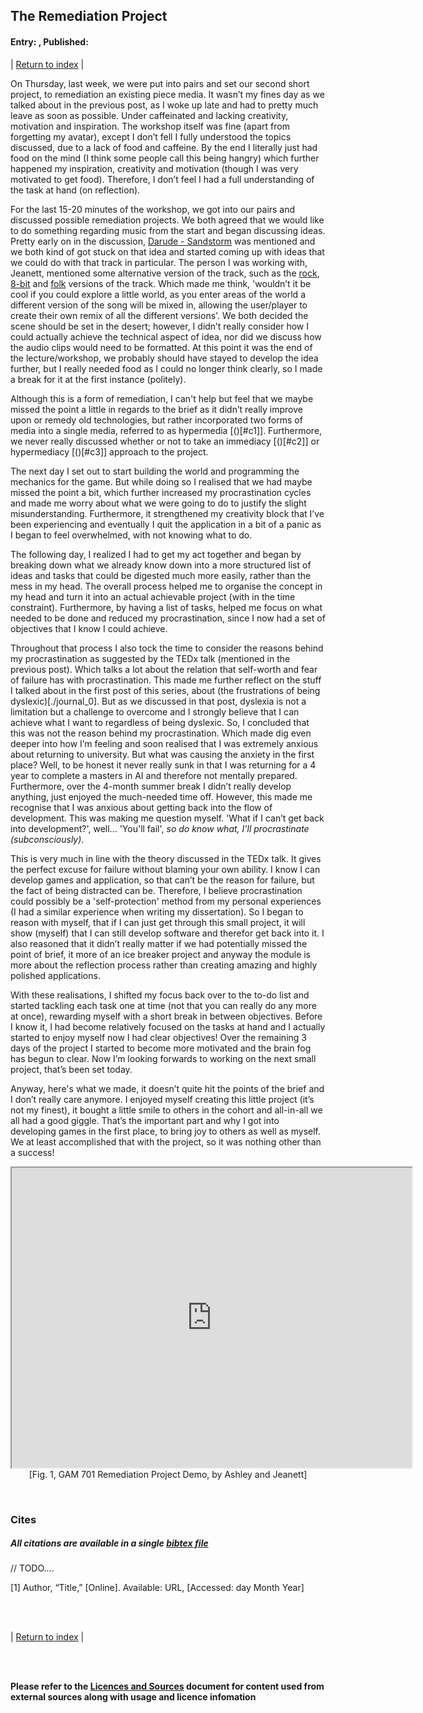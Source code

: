 ## The Remediation Project
#### Entry: <span id="index"></span>, Published: <span id="published"></span>

<span class="priv_entry" style="display: inline;"></span>
| 
[Return to index](../)
| 
<span class="next_entry" style="display: inline;"></span>

On Thursday, last week, we were put into pairs and set our second short project, to remediation an existing piece media. It wasn’t my fines day as we talked about in the previous post, as I woke up late and had to pretty much leave as soon as possible. Under caffeinated and lacking creativity, motivation and inspiration. The workshop itself was fine (apart from forgetting my avatar), except I don’t fell I fully understood the topics discussed, due to a lack of food and caffeine. By the end I literally just had food on the mind (I think some people call this being hangry) which further happened my inspiration, creativity and motivation (though I was very motivated to get food). Therefore, I don’t feel I had a full understanding of the task at hand (on reflection).

For the last 15-20 minutes of the workshop, we got into our pairs and discussed possible remediation projects. We both agreed that we would like to do something regarding music from the start and began discussing ideas. Pretty early on in the discussion, [Darude - Sandstorm](https://www.youtube.com/watch?v=y6120QOlsfU) was mentioned and we both kind of got stuck on that idea and started coming up with ideas that we could do with that track in particular. The person I was working with, Jeanett, mentioned some alternative version of the track, such as the [rock](https://www.youtube.com/watch?v=LNDwcPB3HLY), [8-bit](https://www.youtube.com/watch?v=f4ERRGkGtpo) and [folk](https://www.youtube.com/watch?v=lAqo2N06e3w) versions of the track. Which made me think, 'wouldn’t it be cool if you could explore a little world, as you enter areas of the world a different version of the song will be mixed in, allowing the user/player to create their own remix of all the different versions'. We both decided the scene should be set in the desert; however, I didn’t really consider how I could actually achieve the technical aspect of idea, nor did we discuss how the audio clips would need to be formatted. At this point it was the end of the lecture/workshop, we probably should have stayed to develop the idea further, but I really needed food as I could no longer think clearly, so I made a break for it at the first instance (politely).

Although this is a form of remediation, I can't help but feel that we maybe missed the point a little in regards to the brief as it didn’t really improve upon or remedy old technologies, but rather incorporated two forms of media into a single media, referred to as hypermedia [()[#c1]]. Furthermore, we never really discussed whether or not to take an immediacy [()[#c2]] or hypermediacy [()[#c3]] approach to the project.

The next day I set out to start building the world and programming the mechanics for the game. But while doing so I realised that we had maybe missed the point a bit, which further increased my procrastination cycles and made me worry about what we were going to do to justify the slight misunderstanding. Furthermore, it strengthened my creativity block that I’ve been experiencing and eventually I quit the application in a bit of a panic as I began to feel overwhelmed, with not knowing what to do.

The following day, I realized I had to get my act together and began by breaking down what we already know down into a more structured list of ideas and tasks that could be digested much more easily, rather than the mess in my head. The overall process helped me to organise the concept in my head and turn it into an actual achievable project (with in the time constraint). Furthermore, by having a list of tasks, helped me focus on what needed to be done and reduced my procrastination, since I now had a set of objectives that I know I could achieve.

Throughout that process I also tock the time to consider the reasons behind my procrastination as suggested by the TEDx talk (mentioned in the previous post). Which talks a lot about the relation that self-worth and fear of failure has with procrastination. This made me further reflect on the stuff I talked about in the first post of this series, about (the frustrations of being dyslexic)[./journal_0]. But as we discussed in that post, dyslexia is not a limitation but a challenge to overcome and I strongly believe that I can achieve what I want to regardless of being dyslexic. So, I concluded that this was not the reason behind my procrastination. Which made dig even deeper into how I’m feeling and soon realised that I was extremely anxious about returning to university. But what was causing the anxiety in the first place? Well, to be honest it never really sunk in that I was returning for a 4 year to complete a masters in AI and therefore not mentally prepared. Furthermore, over the 4-month summer break I didn’t really develop anything, just enjoyed the much-needed time off. However, this made me recognise that I was anxious about getting back into the flow of development. This was making me question myself. 'What if I can’t get back into development?', well... 'You'll fail', *so do know what, I’ll procrastinate (subconsciously)*. 

This is very much in line with the theory discussed in the TEDx talk. It gives the perfect excuse for failure without blaming your own ability. I know I can develop games and application, so that can’t be the reason for failure, but the fact of being distracted can be. Therefore, I believe procrastination could possibly be a 'self-protection' method from my personal experiences (I had a similar experience when writing my dissertation). So I began to reason with myself, that if I can just get through this small project, it will show (myself) that I can still develop software and therefor get back into it. I also reasoned that it didn’t really matter if we had potentially missed the point of brief, it more of an ice breaker project and anyway the module is more about the reflection process rather than creating amazing and highly polished applications. 

With these realisations, I shifted my focus back over to the to-do list and started tackling each task one at time (not that you can really do any more at once), rewarding myself with a short break in between objectives. Before I know it, I had become relatively focused on the tasks at hand and I actually started to enjoy myself now I had clear objectives! Over the remaining 3 days of the project I started to become more motivated and the brain fog has begun to clear. Now I’m looking forwards to working on the next small project, that’s been set today. 

Anyway, here's what we made, it doesn’t quite hit the points of the brief and I don’t really care anymore. I enjoyed myself creating this little project (it’s not my finest), it bought a little smile to others in the cohort and all-in-all we all had a good giggle. That’s the important part and why I got into developing games in the first place, to bring joy to others as well as myself. We at least accomplished that with the project, so it was nothing other than a success!


<p style="text-align: center">
    <iframe src="https://drive.google.com/file/d/1VHpXGfSH7KsTARnTeHi03y6g2yowc2jW/preview" width="640" height="480" allow="autoplay"></iframe>
    [Fig. 1, GAM 701 Remediation Project Demo, by Ashley and Jeanett]
</p>

<br />

### Cites
##### All citations are available in a single [bibtex file](../references.bib)

// TODO....

<p id="c1">
[1] Author, “Title,” [Online]. Available: URL, [Accessed: day Month Year] 
</p>

<br />
<br />

<span class="priv_entry" style="display: inline;"></span>
| 
[Return to index](../)
| 
<span class="next_entry" style="display: inline;"></span>

<br />
<br />

**Please refer to the [Licences and Sources](../resources/licences-and-sources) document for content used from external sources along with usage and licence infomation**

<br />

<script>
// Store the entry id and published values in a JS script, to make life easier with updateing links.
entry_id  = 2
published = "28-09-2021" 
week = 2

document.getElementById("index").innerHTML = entry_id
document.getElementById("published").innerHTML   = `${published} (Week: ${week})`


next_page = "journal_"+ (entry_id + 1)
priv_page = "journal_"+ (entry_id - 1)

next_links = document.getElementsByClassName("next_entry")
priv_links = document.getElementsByClassName("priv_entry")

// atempt to fetch the next page. 
// if we get an ok responce display the next links, 
// otherwise we have most likely reaced the end.
fetch('./'+next_page+'.html')
    .then (
        responce => {
        if ( responce.ok ) 
            for ( let i in next_links )
                next_links[i].innerHTML = '<a href="./'+next_page+'">Next ></a>'
        }
    )

// only display the priv page link if we have gone past the first page.
// theres no need to fetch the prv page, since we know the min id is 0
if (entry_id > 0)
    for ( let i in priv_links )
        priv_links[i].innerHTML = '<a href="./'+priv_page+'">< Priv</a>'


</script>